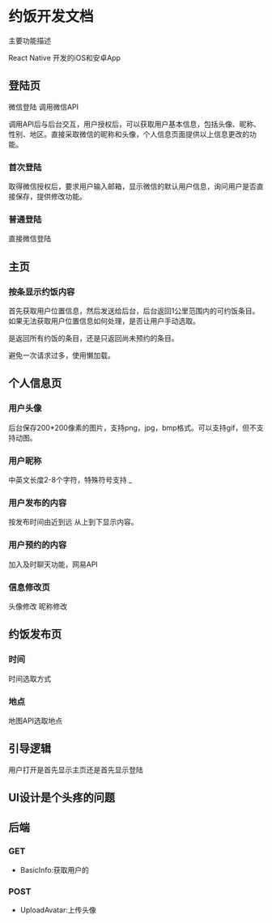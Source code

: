 
# 约饭开发文档

主要功能描述

React Native 开发的iOS和安卓App 
## 登陆页
微信登陆 调用微信API 

调用API后与后台交互，用户授权后，可以获取用户基本信息，包括头像、昵称、性别、地区。直接采取微信的昵称和头像，个人信息页面提供以上信息更改的功能。

### 首次登陆 
取得微信授权后，要求用户输入邮箱，显示微信的默认用户信息，询问用户是否直接保存，提供修改功能。 
### 普通登陆 
直接微信登陆

## 主页
### 按条显示约饭内容

首先获取用户位置信息，然后发送给后台，后台返回1公里范围内的可约饭条目。如果无法获取用户位置信息如何处理，是否让用户手动选取。

是返回所有约饭的条目，还是只返回尚未预约的条目。

避免一次请求过多，使用懒加载。

## 个人信息页
### 用户头像
后台保存200*200像素的图片，支持png，jpg，bmp格式。可以支持gif，但不支持动图。
### 用户昵称
中英文长度2-8个字符，特殊符号支持 _  
### 用户发布的内容
按发布时间由近到远 从上到下显示内容。
### 用户预约的内容
加入及时聊天功能，网易API

### 信息修改页
头像修改 昵称修改 
## 约饭发布页
### 时间
时间选取方式
### 地点 
地图API选取地点
 
## 引导逻辑
用户打开是首先显示主页还是首先显示登陆

## UI设计是个头疼的问题



## 后端
### GET
* BasicInfo:获取用户的

### POST
* UploadAvatar:上传头像